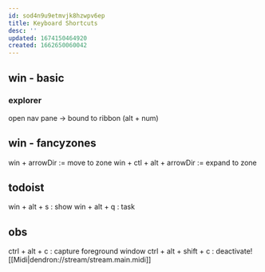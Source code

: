 ```yaml
---
id: sod4n9u9etmvjk8hzwpv6ep
title: Keyboard Shortcuts
desc: ''
updated: 1674150464920
created: 1662650060042
---
```

## win - basic
### explorer
open nav pane -> bound to ribbon (alt + num)

## win - fancyzones
win + arrowDir := move to zone
win + ctl + alt + arrowDir := expand to zone

## todoist
win + alt + s : show
win + alt + q : task

## obs
ctrl + alt + c : capture foreground window
ctrl + alt + shift + c : deactivate![[Midi|dendron://stream/stream.main.midi]]